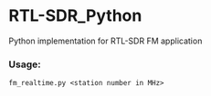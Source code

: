 # RTL-SDR_Python
Python implementation for RTL-SDR FM application

### Usage: 
```
fm_realtime.py <station number in MHz>
```
